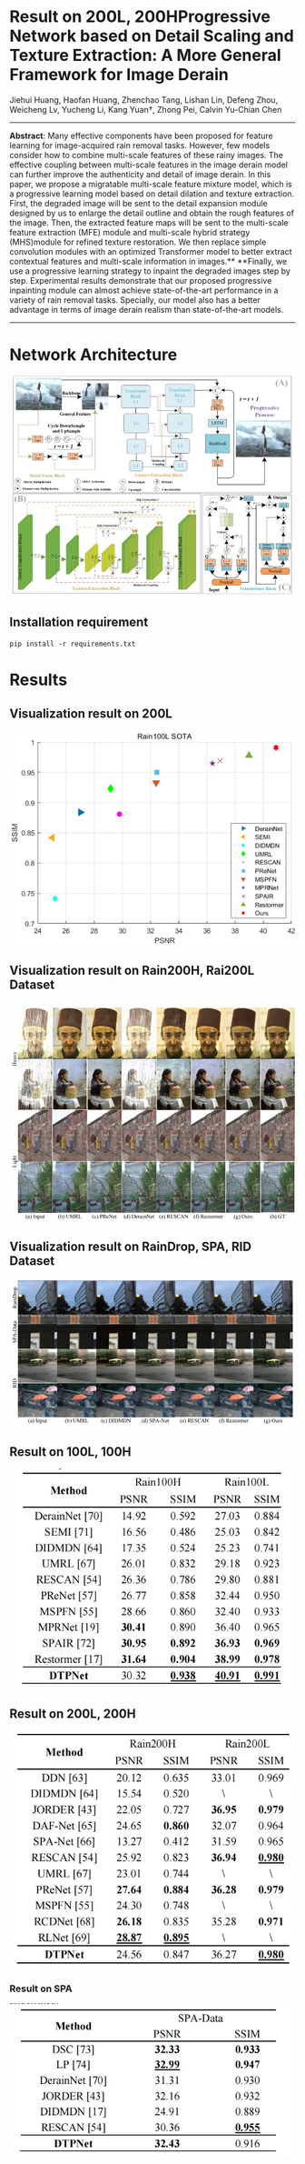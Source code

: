 # Result on 200L, 200HProgressive Network based on Detail Scaling and Texture Extraction: A More General Framework for Image Derain 

Jiehui Huang, Haofan Huang, Zhenchao Tang, Lishan Lin, Defeng Zhou, Weicheng Lv, Yucheng Li, Kang Yuan†, Zhong Pei, Calvin Yu-Chian Chen

<hr />

**Abstract**: Many effective components have been proposed for feature learning for image-acquired rain removal tasks. However, few models consider how to combine multi-scale features of these rainy images. The effective coupling between multi-scale features in the image derain model can further improve the authenticity and detail of image derain. In this paper, we propose a migratable multi-scale feature mixture model, which is a progressive learning model based on detail dilation and texture extraction. First, the degraded image will be sent to the detail expansion module designed by us to enlarge the detail outline and obtain the rough features of the image. Then, the extracted feature maps will be sent to the multi-scale feature extraction (MFE) module and multi-scale hybrid strategy (MHS)module for refined texture restoration. We then replace simple convolution modules with an optimized Transformer model to better extract contextual features and multi-scale information in images.** **Finally, we use a progressive learning strategy to inpaint the degraded images step by step. Experimental results demonstrate that our proposed progressive inpainting module can almost achieve state-of-the-art performance in a variety of rain removal tasks. Specially, our model also has a better advantage in terms of image derain realism than state-of-the-art models.

<hr />

# Network Architecture

<img src = "https://github.com/ffdffd/MixDTPNet/blob/GITHUB/picture/Network.jpg?raw=true">

## Installation requirement

```
pip install -r requirements.txt
```



# Results

## Visualization result on 200L

<img src = "https://github.com/ffdffd/MixDTPNet/blob/GITHUB/picture/Result.jpg?raw=true">

## Visualization result on Rain200H, Rai200L Dataset

<img src = "https://github.com/ffdffd/MixDTPNet/blob/GITHUB/picture/result2.jpg?raw=true">

## Visualization result on RainDrop, SPA, RID Dataset

<img src = "https://github.com/ffdffd/MixDTPNet/blob/GITHUB/picture/results.jpg?raw=true">



## Result on 100L, 100H

<img src = "https://github.com/ffdffd/MixDTPNet/blob/GITHUB/picture/Result_100.jpg?raw=true">



## Result on 200L, 200H

<img src = "https://github.com/ffdffd/MixDTPNet/blob/GITHUB/picture/result_200.jpg?raw=true">

### Result on SPA

<img src = "https://github.com/ffdffd/MixDTPNet/blob/GITHUB/picture/result_SPA.jpg?raw=true">



